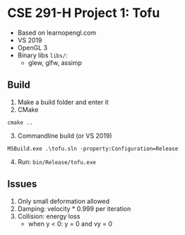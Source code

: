 # CSE 291-H Project 1: Tofu

* Based on learnopengl.com
* VS 2019
* OpenGL 3
* Binary libs `libs/`:
    * glew, glfw, assimp

## Build
1. Make a build folder and enter it
2. CMake
```
cmake ..
```
3. Commandline build (or VS 2019)
```
MSBuild.exe .\tofu.sln -property:Configuration=Release
```
4. Run: `bin/Release/tofu.exe`

## Issues
1. Only small deformation allowed
2. Damping: velocity * 0.999 per iteration
3. Collision: energy loss
    * when y < 0: y = 0 and vy = 0